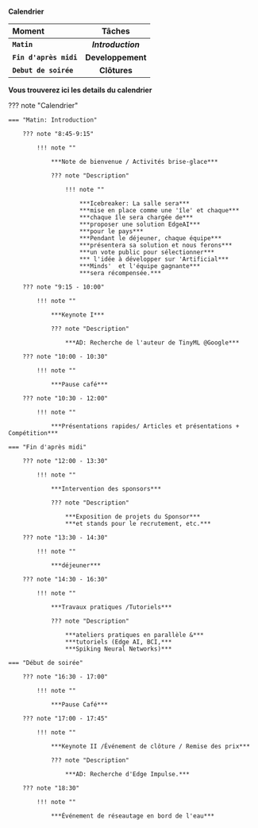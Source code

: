 **Calendrier**

| Moment                     |          Tâches          |
| :------------------------- | :------------------------: |
| **`Matin`**        | ***Introduction*** |
| **`Fin d'après midi`** |  **Developpement**  |
| **`Debut de soirée`**  |    **Clôtures**    |

**Vous trouverez ici  les details du calendrier**

??? note "Calendrier"

    === "Matin: Introduction"

    	??? note "8:45-9:15"

    		!!! note ""

    			***Note de bienvenue / Activités brise-glace***

    			??? note "Description"

    				!!! note ""
	
    					***Icebreaker: La salle sera***
						***mise en place comme une 'île' et chaque***
						***chaque île sera chargée de***
						***proposer une solution EdgeAI***
						***pour le pays***
						***Pendant le déjeuner, chaque équipe***
						***présentera sa solution et nous ferons***
						***un vote public pour sélectionner***
						*** l'idée à développer sur 'Artificial***
						***Minds'  et l'équipe gagnante***
						***sera récompensée.***

    	??? note "9:15 - 10:00"

    		!!! note ""

    			***Keynote I***

    			??? note "Description"

    				***AD: Recherche de l'auteur de TinyML @Google***

    	??? note "10:00 - 10:30"

    		!!! note ""

    			***Pause café***

    	??? note "10:30 - 12:00"

    		!!! note ""

    			***Présentations rapides/ Articles et présentations + Compétition***

    === "Fin d'après midi"

    	??? note "12:00 - 13:30"

    		!!! note ""

    			***Intervention des sponsors***

    			??? note "Description"

    				***Exposition de projets du Sponsor***
					***et stands pour le recrutement, etc.***

    	??? note "13:30 - 14:30"

    		!!! note ""

    			***déjeuner***

    	??? note "14:30 - 16:30"

    		!!! note ""

    			***Travaux pratiques /Tutoriels***

    			??? note "Description"

    				***ateliers pratiques en parallèle &***
					***tutoriels (Edge AI, BCI,***
					***Spiking Neural Networks)***

    === "Début de soirée"

    	??? note "16:30 - 17:00"

    		!!! note ""

    			***Pause Café***

    	??? note "17:00 - 17:45"

    		!!! note ""

    			***Keynote II /Événement de clôture / Remise des prix***

    			??? note "Description"

    				***AD: Recherche d'Edge Impulse.***

    	??? note "18:30"

    		!!! note ""

    			***Événement de réseautage en bord de l'eau***
